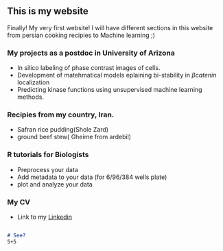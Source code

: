 ## This is my website

Finally! My very first website! 
I will have different sections in this website from persian cooking recipies to Machine learning ;)

### My projects as a postdoc in University of Arizona
  * In silico labeling of phase contrast images of cells. 
  * Development of matehmatical models eplaining bi-stability in $\beta catenin$ localization
  * Predicting kinase functions using unsupervised machine learning methods. 

### Recipies from my country, Iran. 
 * Safran rice pudding(Shole Zard)
 * ground beef stew( Gheime from ardebil)
 
### R tutorials for Biologists
 * Preprocess your data
 * Add metadata to your data (for 6/96/384 wells plate)
 * plot and analyze your data
 
 
### My CV
 * Link to my [Linkedin](https://www.linkedin.com/in/elahehalizadeh/)
 
 
 ```markdown

 # See?
 5+5
 
 ```
